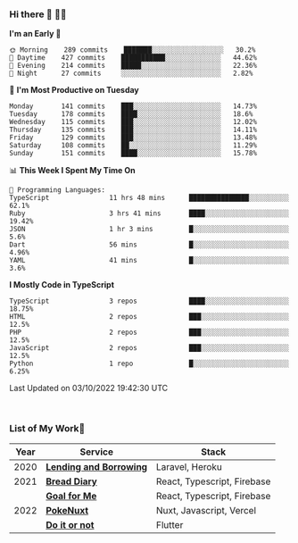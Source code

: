 ### Hi there 👋 🧑‍💻



<!--START_SECTION:waka-->
**I'm an Early 🐤** 

```text
🌞 Morning    289 commits    ███████░░░░░░░░░░░░░░░░░░   30.2% 
🌆 Daytime    427 commits    ███████████░░░░░░░░░░░░░░   44.62% 
🌃 Evening    214 commits    █████░░░░░░░░░░░░░░░░░░░░   22.36% 
🌙 Night      27 commits     ░░░░░░░░░░░░░░░░░░░░░░░░░   2.82%

```
📅 **I'm Most Productive on Tuesday** 

```text
Monday       141 commits    ███░░░░░░░░░░░░░░░░░░░░░░   14.73% 
Tuesday      178 commits    ████░░░░░░░░░░░░░░░░░░░░░   18.6% 
Wednesday    115 commits    ███░░░░░░░░░░░░░░░░░░░░░░   12.02% 
Thursday     135 commits    ███░░░░░░░░░░░░░░░░░░░░░░   14.11% 
Friday       129 commits    ███░░░░░░░░░░░░░░░░░░░░░░   13.48% 
Saturday     108 commits    ██░░░░░░░░░░░░░░░░░░░░░░░   11.29% 
Sunday       151 commits    ████░░░░░░░░░░░░░░░░░░░░░   15.78%

```


📊 **This Week I Spent My Time On** 

```text
💬 Programming Languages: 
TypeScript               11 hrs 48 mins      ███████████████░░░░░░░░░░   62.1% 
Ruby                     3 hrs 41 mins       ████░░░░░░░░░░░░░░░░░░░░░   19.42% 
JSON                     1 hr 3 mins         █░░░░░░░░░░░░░░░░░░░░░░░░   5.6% 
Dart                     56 mins             █░░░░░░░░░░░░░░░░░░░░░░░░   4.96% 
YAML                     41 mins             █░░░░░░░░░░░░░░░░░░░░░░░░   3.6%

```

**I Mostly Code in TypeScript** 

```text
TypeScript               3 repos             ████░░░░░░░░░░░░░░░░░░░░░   18.75% 
HTML                     2 repos             ███░░░░░░░░░░░░░░░░░░░░░░   12.5% 
PHP                      2 repos             ███░░░░░░░░░░░░░░░░░░░░░░   12.5% 
JavaScript               2 repos             ███░░░░░░░░░░░░░░░░░░░░░░   12.5% 
Python                   1 repo              █░░░░░░░░░░░░░░░░░░░░░░░░   6.25%

```



 Last Updated on 03/10/2022 19:42:30 UTC
<!--END_SECTION:waka-->


<br />

### List of My Work🚀

| Year | Service | Stack |
|--|--|--|
| 2020 | [**Lending and Borrowing**](https://lending-and-borrowing.herokuapp.com/) | Laravel, Heroku |
| 2021 | [**Bread Diary**](https://bread-diary-web.web.app/) | React, Typescript, Firebase |
|  | [**Goal for Me**](https://goal-for-me.web.app/) | React, Typescript, Firebase |
| 2022 | [**PokeNuxt**](https://pokenuxt.vercel.app/) | Nuxt, Javascript, Vercel |
|  | [**Do it or not**](https://apps.apple.com/jp/app/do-it-or-not/id1613818865) | Flutter |